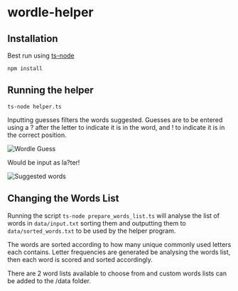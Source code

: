 # wordle-helper

## Installation
Best run using [ts-node](https://www.npmjs.com/package/ts-node)

```npm install```

## Running the helper

```ts-node helper.ts```

Inputting guesses filters the words suggested. Guesses are to be entered using a ? after the letter to indicate it is in the word, and ! to indicate it is in the correct position.

![Wordle Guess](https://raw.githubusercontent.com/memsb/wordle-helper/main/screenshots/guess.png)

Would be input as la?ter!

![Suggested words](https://raw.githubusercontent.com/memsb/wordle-helper/main/screenshots/running.png)

## Changing the Words List
Running the script ```ts-node prepare_words_list.ts``` will analyse the list of words in `data/input.txt` sorting them and outputting them to `data/sorted_words.txt` to be used by the helper program.

The words are sorted according to how many unique commonly used letters each contains. Letter frequencies are generated be analysing the words list, then each word is scored and sorted accordingly.

There are 2 word lists available to choose from and custom words lists can be added to the /data folder.